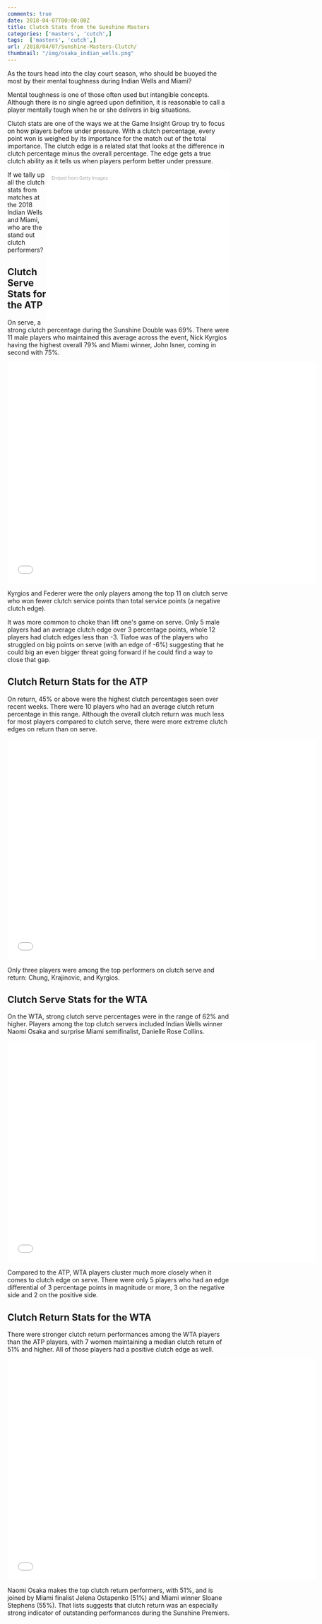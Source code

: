 ```yaml
---
comments: true
date: 2018-04-07T00:00:00Z
title: Clutch Stats from the Sunshine Masters
categories: ['masters', 'cutch',]
tags:  ['masters', 'cutch',]
url: /2018/04/07/Sunshine-Masters-Clutch/
thumbnail: "/img/osaka_indian_wells.png"
---
```


As the tours head into the clay court season, who should be buoyed the most by their mental toughness during Indian Wells and Miami?

<!--more-->

Mental toughness is one of those often used but intangible concepts. Although there is no single agreed upon definition, it is reasonable to call a player mentally tough when he or she delivers in big situations. 

Clutch stats are one of the ways we at the Game Insight Group try to focus on how players before under pressure. With a clutch percentage, every point won is weighed by its importance for the match out of the total importance. The clutch edge is a related stat that looks at the difference in clutch percentage minus the overall percentage. The edge gets a true clutch ability as it tells us when players perform better under pressure.

<div class="getty embed image" style="background-color:#fff;display:inline-block;font-family:Roboto,sans-serif;color:#a7a7a7;font-size:11px;width:100%;max-width:394px;float:right;padding:2%;"><div style="padding:0;margin:0;text-align:left;"><a href="http://www.gettyimages.com.au/detail/933736522" target="_blank" style="color:#a7a7a7;text-decoration:none;font-weight:normal !important;border:none;display:inline-block;">Embed from Getty Images</a></div><div style="overflow:hidden;position:relative;height:0;padding:77.94613% 0 0 0;width:100%;"><iframe src="//embed.gettyimages.com/embed/933736522?et=v741E2icRRh10cSHynFETQ&tld=com.au&sig=vbYjtC2TWb8gphfsI5_QkLZM9HLL1y0nbIOKf__ybqg=&caption=true&ver=1" scrolling="no" frameborder="0" width="594" height="463" style="display:inline-block;position:absolute;top:0;left:0;width:100%;height:100%;margin:0;"></iframe></div></div>

If we tally up all the clutch stats from matches at the 2018 Indian Wells and Miami, who are the stand out clutch performers?


## Clutch Serve Stats for the ATP

On serve, a strong clutch percentage during the Sunshine Double was 69%. There were 11 male players who maintained this average across the event, Nick Kyrgios having the highest overall 79% and Miami winner, John Isner, coming in second with 75%.


<iframe width="700" height="500" frameborder="0" scrolling="no" src="//plot.ly/~on-the-t/1519.embed"></iframe>


Kyrgios and Federer were the only players among the top 11 on clutch serve who won fewer clutch service points than total service points (a negative clutch edge).  

It was more common to choke than lift one's game on serve. Only 5 male players had an average clutch edge over 3 percentage points, whole 12 players had clutch edges less than -3. Tiafoe was of the players who struggled on big points on serve (with an edge of -6%) suggesting that he could big an even bigger threat going forward if he could find a way to close that gap. 


## Clutch Return Stats for the ATP


On return, 45% or above were the highest clutch percentages seen over recent weeks. There were 10 players who had an average clutch return percentage in this range. Although the overall clutch return was much less for most players compared to clutch serve, there were more extreme clutch edges on return than on serve.

<iframe width="700" height="500" frameborder="0" scrolling="no" src="//plot.ly/~on-the-t/1521.embed"></iframe>

Only three players were among the top performers on clutch serve and return: Chung, Krajinovic, and Kyrgios. 


## Clutch Serve Stats for the WTA

On the WTA, strong clutch serve percentages were in the range of 62% and higher. Players among the top clutch servers included Indian Wells winner Naomi Osaka and surprise Miami semifinalist, Danielle Rose Collins.  

<iframe width="700" height="500" frameborder="0" scrolling="no" src="//plot.ly/~on-the-t/1523.embed"></iframe>

Compared to the ATP, WTA players cluster much more closely when it comes to clutch edge on serve. There were only 5 players who had an edge differential of 3 percentage points in magnitude or more, 3 on the negative side and 2 on the positive side. 


## Clutch Return Stats for the WTA

There were stronger clutch return performances among the WTA players than the ATP players, with 7 women maintaining a median clutch return of 51% and higher. All of those players had a positive clutch edge as well.

<iframe width="700" height="500" frameborder="0" scrolling="no" src="//plot.ly/~on-the-t/1525.embed"></iframe>

Naomi Osaka makes the top clutch return performers, with 51%, and is joined by Miami finalist Jelena Ostapenko (51%) and Miami winner Sloane Stephens (55%). That lists suggests that clutch return was an especially strong indicator of outstanding performances during the Sunshine Premiers. 

